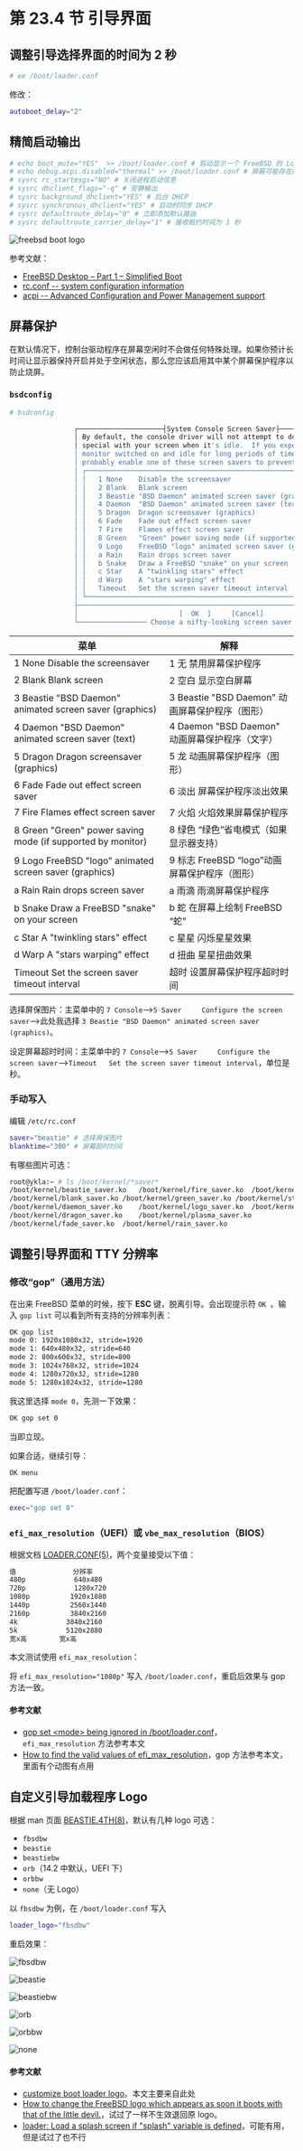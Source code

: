 # 第 23.4 节 引导界面

## 调整引导选择界面的时间为 2 秒

```sh
# ee /boot/loader.conf
```

修改：

```sh
autoboot_delay="2"
```
## 精简启动输出

```sh
# echo boot_mute="YES"  >> /boot/loader.conf # 启动显示一个 FreeBSD 的 Logo
# echo debug.acpi.disabled="thermal" >> /boot/loader.conf # 屏蔽可能存在的 ACPI 报错
# sysrc rc_startmsgs="NO" # 关闭进程启动信息
# sysrc dhclient_flags="-q" # 安静输出
# sysrc background_dhclient="YES" # 后台 DHCP
# sysrc synchronous_dhclient="YES" # 启动时同步 DHCP  
# sysrc defaultroute_delay="0" # 立即添加默认路由
# sysrc defaultroute_carrier_delay="1" # 接收租约时间为 1 秒
```

![freebsd boot logo](../.gitbook/assets/bootlogo.png)

参考文献：

- [FreeBSD Desktop – Part 1 – Simplified Boot](https://vermaden.wordpress.com/2018/03/29/freebsd-desktop-part-1-simplified-boot/)
- [rc.conf -- system configuration information](https://man.freebsd.org/cgi/man.cgi?rc.conf(5))
- [acpi -- Advanced	Configuration and Power	Management support](https://man.freebsd.org/cgi/man.cgi?acpi(4))


## 屏幕保护

在默认情况下，控制台驱动程序在屏幕空闲时不会做任何特殊处理。如果你预计长时间让显示器保持开启并处于空闲状态，那么您应该启用其中某个屏幕保护程序以防止烧屏。

### `bsdconfig`

```sh
# bsdconfig
```

```sh
                ┌─────────────────────┤System Console Screen Saver├─────────────────────┐
                │ By default, the console driver will not attempt to do anything        │
                │ special with your screen when it's idle.  If you expect to leave your │
                │ monitor switched on and idle for long periods of time then you should │
                │ probably enable one of these screen savers to prevent burn-in.        │
                │ ┌───────────────────────────────────────────────────────────────────┐ │
                │ │   1 None    Disable the screensaver                               │ │
                │ │   2 Blank   Blank screen                                          │ │
                │ │   3 Beastie "BSD Daemon" animated screen saver (graphics)         │ │
                │ │   4 Daemon  "BSD Daemon" animated screen saver (text)             │ │
                │ │   5 Dragon  Dragon screensaver (graphics)                         │ │
                │ │   6 Fade    Fade out effect screen saver                          │ │
                │ │   7 Fire    Flames effect screen saver                            │ │
                │ │   8 Green   "Green" power saving mode (if supported by monitor)   │ │
                │ │   9 Logo    FreeBSD "logo" animated screen saver (graphics)       │ │
                │ │   a Rain    Rain drops screen saver                               │ │
                │ │   b Snake   Draw a FreeBSD "snake" on your screen                 │ │
                │ │   c Star    A "twinkling stars" effect                            │ │
                │ │   d Warp    A "stars warping" effect                              │ │
                │ │   Timeout   Set the screen saver timeout interval                 │ │
                │ └───────────────────────────────────────────────────────────────────┘ │
                ├───────────────────────────────────────────────────────────────────────┤
                │                         [  OK  ]     [Cancel]                         │
                └───────────────── Choose a nifty-looking screen saver ─────────────────┘

```

| 菜单 | 解释 |
| --- | --- |
| 1 None Disable the screensaver | 1 无 禁用屏幕保护程序 |
| 2 Blank Blank screen | 2 空白 显示空白屏幕 |
| 3 Beastie "BSD Daemon" animated screen saver (graphics) | 3 Beastie "BSD Daemon" 动画屏幕保护程序（图形） |
| 4 Daemon "BSD Daemon" animated screen saver (text) | 4 Daemon "BSD Daemon" 动画屏幕保护程序（文字） |
| 5 Dragon Dragon screensaver (graphics) | 5 龙 动画屏幕保护程序（图形） |
| 6 Fade Fade out effect screen saver | 6 淡出 屏幕保护程序淡出效果 |
| 7 Fire Flames effect screen saver | 7 火焰 火焰效果屏幕保护程序 |
| 8 Green "Green" power saving mode (if supported by monitor) | 8 绿色 “绿色”省电模式（如果显示器支持） |
| 9 Logo FreeBSD "logo" animated screen saver (graphics) | 9 标志 FreeBSD “logo”动画屏幕保护程序（图形） |
| a Rain Rain drops screen saver | a 雨滴 雨滴屏幕保护程序 |
| b Snake Draw a FreeBSD "snake" on your screen | b 蛇 在屏幕上绘制 FreeBSD “蛇” |
| c Star A "twinkling stars" effect | c 星星 闪烁星星效果 |
| d Warp A "stars warping" effect | d 扭曲 星星扭曲效果 |
| Timeout Set the screen saver timeout interval | 超时 设置屏幕保护程序超时时间 |


选择屏保图片：主菜单中的 `7 Console`——>`5 Saver     Configure the screen saver`——>此处我选择 `3 Beastie "BSD Daemon" animated screen saver (graphics)`。

设定屏幕超时时间：主菜单中的 `7 Console`——>`5 Saver     Configure the screen saver`——>`Timeout   Set the screen saver timeout interval`，单位是秒。

### 手动写入

编辑 `/etc/rc.conf`

```sh
saver="beastie" # 选择屏保图片
blanktime="300" # 屏幕超时时间
```

有哪些图片可选：



```sh
root@ykla:~ # ls /boot/kernel/*saver*
/boot/kernel/beastie_saver.ko	/boot/kernel/fire_saver.ko	/boot/kernel/snake_saver.ko
/boot/kernel/blank_saver.ko	/boot/kernel/green_saver.ko	/boot/kernel/star_saver.ko
/boot/kernel/daemon_saver.ko	/boot/kernel/logo_saver.ko	/boot/kernel/warp_saver.ko
/boot/kernel/dragon_saver.ko	/boot/kernel/plasma_saver.ko
/boot/kernel/fade_saver.ko	/boot/kernel/rain_saver.ko
```

## 调整引导界面和 TTY 分辨率



### 修改“gop”（通用方法）

在出来 FreeBSD 菜单的时候，按下 **ESC** 键，脱离引导。会出现提示符 `OK `。输入 `gop list` 可以看到所有支持的分辨率列表：


```sh
OK gop list
mode 0: 1920x1080x32, stride=1920
mode 1: 640x480x32, stride=640
mode 2: 800x600x32, stride=800
mode 3: 1024x768x32, stride=1024
mode 4: 1280x720x32, stride=1280
mode 5: 1280x1024x32, stride=1280
```

我这里选择 `mode 0`，先测一下效果：

```sh
OK gop set 0
```

当即立现。

如果合适，继续引导：

```sh
OK menu
```


把配置写进 `/boot/loader.conf`：

```sh
exec="gop set 0"
```


### `efi_max_resolution`（UEFI）或 `vbe_max_resolution`（BIOS）

根据文档 [LOADER.CONF(5)](https://man.freebsd.org/cgi/man.cgi?loader.conf(5))，两个变量接受以下值：

```sh
值	           分辨率
480p	        640x480
720p	        1280x720
1080p	       1920x1080
1440p	       2560x1440
2160p	       3840x2160
4k	          3840x2160
5k	          5120x2880
宽x高        宽x高
```

本文测试使用 `efi_max_resolution`：

将 `efi_max_resolution="1080p"` 写入 `/boot/loader.conf`，重启后效果与 gop 方法一致。

#### 参考文献

- [gop set \<mode\> being ignored in /boot/loader.conf](https://forums.freebsd.org/threads/gop-set-mode-being-ignored-in-boot-loader-conf.77779/)，`efi_max_resolution` 方法参考本文
- [How to find the valid values of efi_max_resolution](https://forums.freebsd.org/threads/how-to-find-the-valid-values-of-efi_max_resolution.84840/)，gop 方法参考本文，里面有个动图有点用

## 自定义引导加载程序 Logo

根据 man 页面 [BEASTIE.4TH(8)](https://man.freebsd.org/cgi/man.cgi?query=beastie.4th&sektion=8&manpath=FreeBSD)，默认有几种 logo 可选：

- `fbsdbw`
- `beastie`
- `beastiebw`
- `orb`（14.2 中默认，UEFI 下）
- `orbbw`
- `none`（无 Logo）
  
以 `fbsdbw` 为例，在 `/boot/loader.conf` 写入

```sh
loader_logo="fbsdbw"
```

重启效果：


![fbsdbw](../.gitbook/assets/fbsdbw.png)

![beastie](../.gitbook/assets/beastie.png)

![beastiebw](../.gitbook/assets/beastiebw.png)

![orb](../.gitbook/assets/ins1.png)

![orbbw](../.gitbook/assets/orbbw.png)

![none](../.gitbook/assets/none.png)

#### 参考文献

- [customize boot loader logo](https://forums.freebsd.org/threads/customize-boot-loader-logo.72903/)。本文主要来自此处
- [How to change the FreeBSD logo which appears as soon it boots with that of the little devil.](https://forums.freebsd.org/threads/how-to-change-the-freebsd-logo-which-appears-as-soon-it-boots-with-that-of-the-little-devil.85934/)，试过了一样不生效退回原 logo。
- [loader: Load a splash screen if "splash" variable is defined](https://reviews.freebsd.org/D45932)，可能有用，但是试过了也不行
